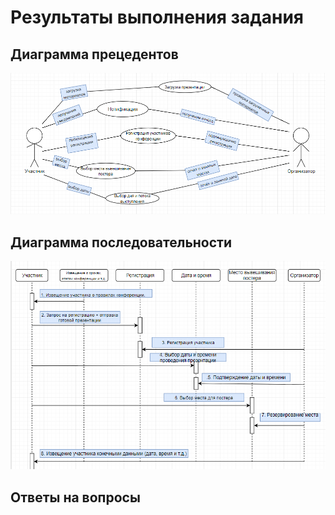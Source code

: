 # Результаты выполнения задания

## Диаграмма прецедентов

![alt text](https://github.com/ctel-prj-mng/7-uml-270318-KsushaSeliv/blob/master/Precedent.png)


## Диаграмма последовательности

![alt text](https://github.com/ctel-prj-mng/7-uml-270318-KsushaSeliv/blob/master/Posledovatelnost.png)

## Ответы на вопросы
